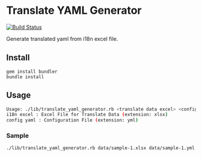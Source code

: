 # Translate YAML Generator

[![Build Status](https://travis-ci.org/5minlab/translate-yaml-generator.svg?branch=master)](https://travis-ci.org/5minlab/translate-yaml-generator)


Generate translated yaml from i18n excel file.


## Install
```
gem install bundler
bundle install
```

## Usage
```bash
Usage: ./lib/translate_yaml_generator.rb <translate data excel> <config yaml>
i18n excel : Excel File for Translate Data (extension: xlsx)
config yaml : Configuration File (extension: yml)
```

### Sample
```bash
./lib/translate_yaml_generator.rb data/sample-1.xlsx data/sample-1.yml
```


